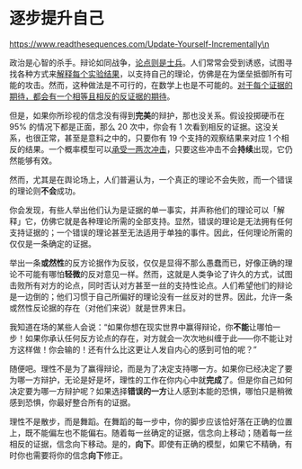 # 逐步提升自己

https://www.readthesequences.com/Update-Yourself-Incrementally\n

政治是心智的杀手。辩论如同战争，[论点则是士兵](https://www.readthesequences.com/Politics-Is-The-Mind-Killer)。人们常常会受到诱惑，试图寻找各种方式来[解释每个实验结果](https://www.readthesequences.com/Belief-In-Belief)，以支持自己的理论，仿佛是在为堡垒抵御所有可能的攻击。然而，这种做法是不可行的，在数学上也是不可能的。[对于每个证据的期待，都会有一个相等且相反的反证据的期待](https://www.readthesequences.com/Politics-Is-The-Mind-Killer)。

但是，如果你所珍视的信念没有得到**完美**的辩护，那也没关系。假设投掷硬币在 95% 的情况下都是正面，那么 20 次中，你会有 1 次看到相反的证据。这没关系，也很正常，甚至是意料之中的，只要你有 19 个支持的观察结果来对应 1 个相反的结果。一个概率模型可以[承受一两次冲击](https://www.greaterwrong.com/lw/ig/i_defy_the_data/)，只要这些冲击不会**持续**出现，它仍然能够有效。

然而，尤其是在舆论场上，人们普遍认为，一个真正的理论不会失败，而一个错误的理论则**不会**成功。

你会发现，有些人举出他们认为是证据的单一事实，并声称他们的理论可以「解释」它，仿佛它就是各种理论所需的全部支持。显然，错误的理论是无法拥有任何支持证据的；一个错误的理论甚至无法适用于单独的事件。因此，任何理论所需的仅仅是一条确定的证据。

举出一条**或然性**的反方论据作为反驳，仅仅是显得不那么愚蠢而已，好像正确的理论不可能有哪怕**轻微**的反对意见一样。然而，这就是人类争论了许久的方式，试图击败所有对方的论点，同时否认对方甚至一丝的支持性论点。人们希望他们的辩论是一边倒的；他们习惯于自己所偏好的理论没有一丝反对的世界。因此，允许一条或然性反论据的存在（对他们来说）就是世界末日。

我知道在场的某些人会说：“如果你想在现实世界中赢得辩论，你**不能**让哪怕一步！如果你承认任何反方论点的存在，对方就会一次次地纠缠于此——你不能让对方这样做！你会输的！还有什么比这更让人发自内心的感到可怕的呢？”

随便吧。理性不是为了赢得辩论，而是为了决定支持哪一方。如果你已经决定了要为哪一方辩护，无论是好是坏，理性的工作在你内心中就**完成**了。但是你自己如何决定要为哪一方辩护呢？如果选择**错误的一方**让人感到本能的恐惧，哪怕只是稍微感到恐惧，你最好整合所有的证据。

理性不是散步，而是舞蹈。在舞蹈的每一步中，你的脚步应该恰好落在正确的位置上，既不能偏左也不能偏右。随着每一丝确定的证据，信念向上移动；随着每一丝相反的证据，信念向下移动。是的，**向下**。即使有正确的模型，如果它不精确，有时你也需要将你的信念**向下**修正。